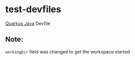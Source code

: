 # test-devfiles

[Quarkus Java](https://registry.devfile.io/viewer/devfiles/community/java-quarkus) Devfile

## Note: 
`workingDir` field was changed to get the workspace started